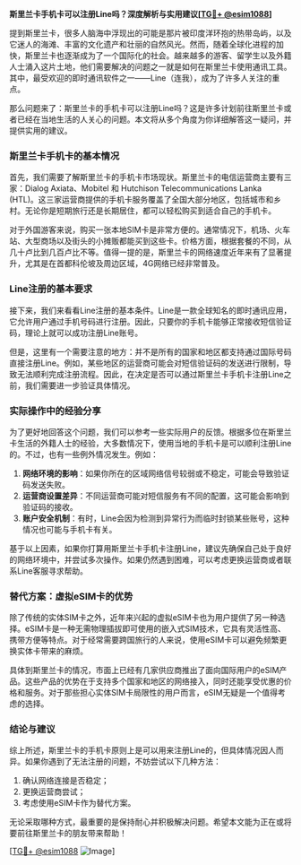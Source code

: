 **斯里兰卡手机卡可以注册Line吗？深度解析与实用建议[[TG💪+ @esim1088](https://t.me/s/esim1088)]**

提到斯里兰卡，很多人脑海中浮现出的可能是那片被印度洋环抱的热带岛屿，以及它迷人的海滩、丰富的文化遗产和壮丽的自然风光。然而，随着全球化进程的加快，斯里兰卡也逐渐成为了一个国际化的社会。越来越多的游客、留学生以及外籍人士涌入这片土地，他们需要解决的问题之一就是如何在斯里兰卡使用通讯工具。其中，最受欢迎的即时通讯软件之一——Line（连我），成为了许多人关注的重点。

那么问题来了：斯里兰卡的手机卡可以注册Line吗？这是许多计划前往斯里兰卡或者已经在当地生活的人关心的问题。本文将从多个角度为你详细解答这一疑问，并提供实用的建议。

### 斯里兰卡手机卡的基本情况

首先，我们需要了解斯里兰卡的手机卡市场现状。斯里兰卡的电信运营商主要有三家：Dialog Axiata、Mobitel 和 Hutchison Telecommunications Lanka (HTL)。这三家运营商提供的手机卡服务覆盖了全国大部分地区，包括城市和乡村。无论你是短期旅行还是长期居住，都可以轻松购买到适合自己的手机卡。

对于外国游客来说，购买一张本地SIM卡是非常方便的。通常情况下，机场、火车站、大型商场以及街头的小摊贩都能买到这些卡。价格方面，根据套餐的不同，从几十卢比到几百卢比不等。值得一提的是，斯里兰卡的网络速度近年来有了显著提升，尤其是在首都科伦坡及周边区域，4G网络已经非常普及。

### Line注册的基本要求

接下来，我们来看看Line注册的基本条件。Line是一款全球知名的即时通讯应用，它允许用户通过手机号码进行注册。因此，只要你的手机卡能够正常接收短信验证码，理论上就可以成功注册Line账号。

但是，这里有一个需要注意的地方：并不是所有的国家和地区都支持通过国际号码直接注册Line。例如，某些地区的运营商可能会对短信验证码的发送进行限制，导致无法顺利完成注册流程。因此，在决定是否可以通过斯里兰卡手机卡注册Line之前，我们需要进一步验证具体情况。

### 实际操作中的经验分享

为了更好地回答这个问题，我们可以参考一些实际用户的反馈。根据多位在斯里兰卡生活的外籍人士的经验，大多数情况下，使用当地的手机卡是可以顺利注册Line的。不过，也有一些例外情况发生。例如：

1. **网络环境的影响**：如果你所在的区域网络信号较弱或不稳定，可能会导致验证码发送失败。
2. **运营商设置差异**：不同运营商可能对短信服务有不同的配置，这可能会影响到验证码的接收。
3. **账户安全机制**：有时，Line会因为检测到异常行为而临时封锁某些账号，这种情况也可能与手机卡有关。

基于以上因素，如果你打算用斯里兰卡手机卡注册Line，建议先确保自己处于良好的网络环境中，并尝试多次操作。如果仍然遇到困难，可以考虑更换运营商或者联系Line客服寻求帮助。

### 替代方案：虚拟eSIM卡的优势

除了传统的实体SIM卡之外，近年来兴起的虚拟eSIM卡也为用户提供了另一种选择。eSIM卡是一种无需物理插拔即可使用的嵌入式SIM技术，它具有灵活性高、携带方便等特点。对于经常需要跨国旅行的人来说，使用eSIM卡可以避免频繁更换实体卡带来的麻烦。

具体到斯里兰卡的情况，市面上已经有几家供应商推出了面向国际用户的eSIM产品。这些产品的优势在于支持多个国家和地区的网络接入，同时还能享受优惠的价格和服务。对于那些担心实体SIM卡局限性的用户而言，eSIM无疑是一个值得考虑的选择。

### 结论与建议

综上所述，斯里兰卡的手机卡原则上是可以用来注册Line的，但具体情况因人而异。如果你遇到了无法注册的问题，不妨尝试以下几种方法：

1. 确认网络连接是否稳定；
2. 更换运营商尝试；
3. 考虑使用eSIM卡作为替代方案。

无论采取哪种方式，最重要的是保持耐心并积极解决问题。希望本文能为正在或将要前往斯里兰卡的朋友带来帮助！

[[TG💪+ @esim1088](https://t.me/s/esim1088) ![Image](https://i.postimg.cc/4NQfJmqS/Snipaste-2025-05-13-00-14-12.png)]